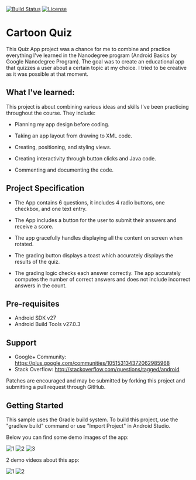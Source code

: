 [![Build Status](https://travis-ci.org/alexcatanet/Cartoon-Quiz.svg?branch=master)](https://travis-ci.org/alexcatanet/Cartoon-Quiz) [![License](https://img.shields.io/badge/license-Apache_2-blue.svg)](https://www.apache.org/licenses/LICENSE-2.0)

# Cartoon Quiz

This Quiz App project was a chance for me to combine and practice everything I've learned in the Nanodegree program (Android Basics by Google Nanodegree Program).
The goal was to create an educational app that quizzes a user about a certain topic at my choice. I tried to be creative as it was possible at that moment.

## What I've learned:

This project is about combining various ideas and skills I've been practicing throughout the course. They include:

- Planning my app design before coding.

- Taking an app layout from drawing to XML code.

- Creating, positioning, and styling views.

- Creating interactivity through button clicks and Java code.

- Commenting and documenting the code.

## Project Specification

-  The App contains 6 questions, it includes 4 radio buttons, one checkbox, and one text entry.

- The App includes a button for the user to submit their answers and receive a score.

- The app gracefully handles displaying all the content on screen when rotated.

- The grading button displays a toast which accurately displays the results of the quiz.

- The grading logic checks each answer correctly. The app accurately computes the number of correct answers and does not include incorrect answers in the count.

## Pre-requisites

- Android SDK v27
- Android Build Tools v27.0.3

## Support

- Google+ Community: https://plus.google.com/communities/105153134372062985968
- Stack Overflow: http://stackoverflow.com/questions/tagged/android

Patches are encouraged and may be submitted by forking this project and submitting a pull request through GitHub.

## Getting Started

This sample uses the Gradle build system. To build this project, use the "gradlew build" command or use "Import Project" in Android Studio.

Below you can find some demo images of the app:

![1](https://user-images.githubusercontent.com/33226462/40019688-dee775ac-57b7-11e8-97a3-dff5337417ae.png)
![2](https://user-images.githubusercontent.com/33226462/40019689-df100daa-57b7-11e8-8f13-94db8969d621.png)
![3](https://user-images.githubusercontent.com/33226462/40019690-df3ebdc6-57b7-11e8-896c-f641c6439374.png)

2 demo videos about this app:

![1](https://user-images.githubusercontent.com/33226462/40019708-e8768a7c-57b7-11e8-862b-0eea229fa599.gif)
![2](https://user-images.githubusercontent.com/33226462/40019709-e89d6ec6-57b7-11e8-8cb1-627f3d49eeab.gif)
